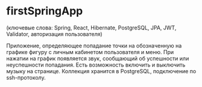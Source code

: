 # firstSpringApp

(ключевые слова: Spring, React, Hibernate, PostgreSQL, JPA, JWT, Validator, авторизация пользователя)

Приложение, определяющее попадание точки на обозначенную на графике фигуру с личным кабинетом пользователя и меню. При нажатии на график появляется звук, сообщающий об успешности или неуспешности попадания. Есть возможность включить и выключить музыку на странице. Коллекция хранится в PostgreSQL, подключение по ssh-протоколу.

